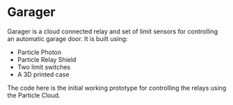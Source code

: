 # Garager

Garager is a cloud connected relay and set of limit sensors for controlling an automatic garage door. It is built using:

* Particle Photon
* Particle Relay Shield
* Two limit switches
* A 3D printed case

The code here is the initial working prototype for controlling the relays using the Particle Cloud.